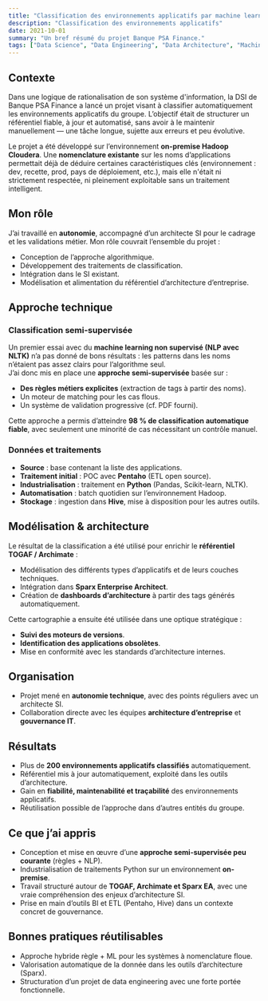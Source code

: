 ```yaml
---
title: "Classification des environnements applicatifs par machine learning semi-supervisé"
description: "Classification des environnements applicatifs"
date: 2021-10-01
summary: "Un bref résumé du projet Banque PSA Finance."
tags: ["Data Science", "Data Engineering", "Data Architecture", "Machine Learning", "Python"]
---
```

## Contexte

Dans une logique de rationalisation de son système d'information, la DSI de Banque PSA Finance a lancé un projet visant à classifier automatiquement les environnements applicatifs du groupe. L’objectif était de structurer un référentiel fiable, à jour et automatisé, sans avoir à le maintenir manuellement — une tâche longue, sujette aux erreurs et peu évolutive.

Le projet a été développé sur l’environnement **on-premise Hadoop Cloudera**. Une **nomenclature existante** sur les noms d’applications permettait déjà de déduire certaines caractéristiques clés (environnement : dev, recette, prod, pays de déploiement, etc.), mais elle n'était ni strictement respectée, ni pleinement exploitable sans un traitement intelligent.

## Mon rôle

J’ai travaillé en **autonomie**, accompagné d’un architecte SI pour le cadrage et les validations métier. Mon rôle couvrait l’ensemble du projet :
- Conception de l’approche algorithmique.
- Développement des traitements de classification.
- Intégration dans le SI existant.
- Modélisation et alimentation du référentiel d’architecture d’entreprise.

## Approche technique

### Classification semi-supervisée

Un premier essai avec du **machine learning non supervisé (NLP avec NLTK)** n’a pas donné de bons résultats : les patterns dans les noms n’étaient pas assez clairs pour l’algorithme seul.  
J’ai donc mis en place une **approche semi-supervisée** basée sur :
- **Des règles métiers explicites** (extraction de tags à partir des noms).
- Un moteur de matching pour les cas flous.
- Un système de validation progressive (cf. PDF fourni).

Cette approche a permis d’atteindre **98 % de classification automatique fiable**, avec seulement une minorité de cas nécessitant un contrôle manuel.

### Données et traitements

- **Source** : base contenant la liste des applications.
- **Traitement initial** : POC avec **Pentaho** (ETL open source).
- **Industrialisation** : traitement en **Python** (Pandas, Scikit-learn, NLTK).
- **Automatisation** : batch quotidien sur l’environnement Hadoop.
- **Stockage** : ingestion dans **Hive**, mise à disposition pour les autres outils.

## Modélisation & architecture

Le résultat de la classification a été utilisé pour enrichir le **référentiel TOGAF / Archimate** :

- Modélisation des différents types d’applicatifs et de leurs couches techniques.
- Intégration dans **Sparx Enterprise Architect**.
- Création de **dashboards d’architecture** à partir des tags générés automatiquement.

Cette cartographie a ensuite été utilisée dans une optique stratégique :
- **Suivi des moteurs de versions**.
- **Identification des applications obsolètes**.
- Mise en conformité avec les standards d’architecture internes.

## Organisation

- Projet mené en **autonomie technique**, avec des points réguliers avec un architecte SI.
- Collaboration directe avec les équipes **architecture d’entreprise** et **gouvernance IT**.

## Résultats

- Plus de **200 environnements applicatifs classifiés** automatiquement.
- Référentiel mis à jour automatiquement, exploité dans les outils d’architecture.
- Gain en **fiabilité, maintenabilité et traçabilité** des environnements applicatifs.
- Réutilisation possible de l’approche dans d’autres entités du groupe.

## Ce que j’ai appris

- Conception et mise en œuvre d’une **approche semi-supervisée peu courante** (règles + NLP).
- Industrialisation de traitements Python sur un environnement **on-premise**.
- Travail structuré autour de **TOGAF, Archimate et Sparx EA**, avec une vraie compréhension des enjeux d’architecture SI.
- Prise en main d’outils BI et ETL (Pentaho, Hive) dans un contexte concret de gouvernance.

## Bonnes pratiques réutilisables

- Approche hybride règle + ML pour les systèmes à nomenclature floue.
- Valorisation automatique de la donnée dans les outils d’architecture (Sparx).
- Structuration d’un projet de data engineering avec une forte portée fonctionnelle.